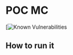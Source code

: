 # POC MC 

[![Known Vulnerabilities]([https://snyk.io/test/github/b9admin/poc/badge.svg](https://snyk.io/test/github/b9admin/poc/badge.svg))

## How to run it 
